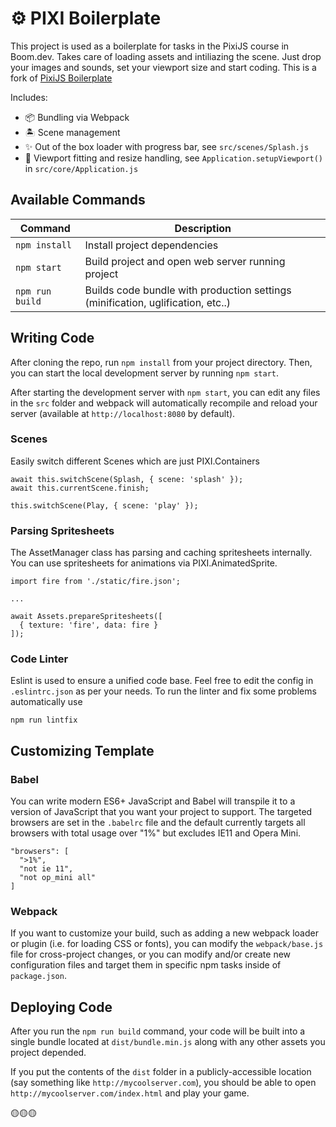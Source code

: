 # ⚙ PIXI Boilerplate

This project is used as a boilerplate for tasks in the PixiJS course in Boom.dev. Takes care of loading assets and intiliazing the scene. Just drop your images and sounds, set your viewport size and start coding. This is a fork of [PixiJS Boilerplate](https://github.com/dopamine-lab/pixi-boilerplate)

Includes:

- 📦 Bundling via Webpack
- 🏝 Scene management
- ✨ Out of the box loader with progress bar, see `src/scenes/Splash.js`
- 📐 Viewport fitting and resize handling, see `Application.setupViewport()` in `src/core/Application.js`

## Available Commands

| Command         | Description                                                                     |
| --------------- | ------------------------------------------------------------------------------- |
| `npm install`   | Install project dependencies                                                    |
| `npm start`     | Build project and open web server running project                               |
| `npm run build` | Builds code bundle with production settings (minification, uglification, etc..) |

## Writing Code

After cloning the repo, run `npm install` from your project directory. Then, you can start the local development
server by running `npm start`.

After starting the development server with `npm start`, you can edit any files in the `src` folder
and webpack will automatically recompile and reload your server (available at `http://localhost:8080`
by default).

### Scenes

Easily switch different Scenes which are just PIXI.Containers

```
await this.switchScene(Splash, { scene: 'splash' });
await this.currentScene.finish;

this.switchScene(Play, { scene: 'play' });
```

### Parsing Spritesheets

The AssetManager class has parsing and caching spritesheets internally. You can use spritesheets for animations via PIXI.AnimatedSprite.

```
import fire from './static/fire.json';

...

await Assets.prepareSpritesheets([
  { texture: 'fire', data: fire }
]);
```

### Code Linter

Eslint is used to ensure a unified code base. Feel free to edit the config in `.eslintrc.json` as per your needs.
To run the linter and fix some problems automatically use

```
npm run lintfix
```

## Customizing Template

### Babel

You can write modern ES6+ JavaScript and Babel will transpile it to a version of JavaScript that you
want your project to support. The targeted browsers are set in the `.babelrc` file and the default currently
targets all browsers with total usage over "1%" but excludes IE11 and Opera Mini.

```
"browsers": [
  ">1%",
  "not ie 11",
  "not op_mini all"
]
```

### Webpack

If you want to customize your build, such as adding a new webpack loader or plugin (i.e. for loading CSS or fonts), you can
modify the `webpack/base.js` file for cross-project changes, or you can modify and/or create
new configuration files and target them in specific npm tasks inside of `package.json`.

## Deploying Code

After you run the `npm run build` command, your code will be built into a single bundle located at
`dist/bundle.min.js` along with any other assets you project depended.

If you put the contents of the `dist` folder in a publicly-accessible location (say something like `http://mycoolserver.com`),
you should be able to open `http://mycoolserver.com/index.html` and play your game.

🟡🟡🟡
